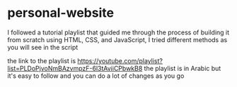 # personal-website
I followed a tutorial playlist that guided me through the process of building it from scratch using HTML, CSS, and JavaScript, I tried different methods as you will see in the script 

the link to the playlist is https://youtube.com/playlist?list=PLDoPjvoNmBAzvmpzF-6l3tAviiCPbwkB8 
the playlist is in Arabic but it's easy to follow and you can do a lot of changes as you go 
